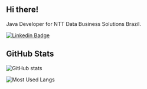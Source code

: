 <h2> Hi there! </h2> 

Java Developer for NTT Data Business Solutions Brazil.

[![Linkedin Badge](https://img.shields.io/badge/LinkedIn-0077B5?style=for-the-badge&logo=linkedin&logoColor=white&link=https://www.linkedin.com/in/gabrielnov/)](https://www.linkedin.com/in/gabrielnov/)


 
 
<h2> GitHub Stats </h2>

![GitHub stats](https://github-readme-stats.vercel.app/api?username=gabrielnov&show_icons=true&theme=tokyonight&layout=compact)

![Most Used Langs](https://github-readme-stats.vercel.app/api/top-langs/?username=gabrielnov&theme=tokyonight&layout=compact)


